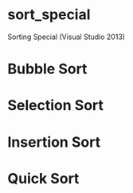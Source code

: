 # sort_special
Sorting Special (Visual Studio 2013)
# Bubble Sort
# Selection Sort
# Insertion Sort
# Quick Sort
